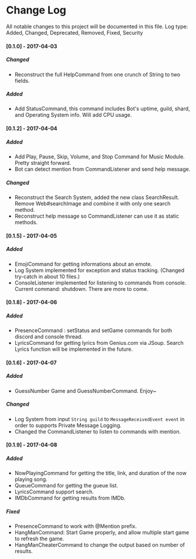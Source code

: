 # Change Log
All notable changes to this project will be documented in this file.
Log type: Added, Changed, Deprecated, Removed, Fixed, Security

#### [0.1.0] - 2017-04-03
##### Changed
- Reconstruct the full HelpCommand from one crunch of String to two fields.
##### Added
- Add StatusCommand, this command includes Bot's uptime, guild, shard, and Operating System info. Will add CPU usage.

#### [0.1.2] - 2017-04-04
##### Added
- Add Play, Pause, Skip, Volume, and Stop Command for Music Module. Pretty straight forward.
- Bot can detect mention from CommandListener and send help message.
##### Changed
- Reconstruct the Search System, added the new class SearchResult. Remove Web#searchImage and combine it 
  with only one search method.
- Reconstruct help message so CommandListener can use it as static methods.

#### [0.1.5] - 2017-04-05
##### Added 
- EmojiCommand for getting informations about an emote.
- Log System implemented for exception and status tracking. (Changed try-catch in about 10 files.)
- ConsoleListener implemented for listening to commands from console. Current command: shutdown. There are more to come.

#### [0.1.8] - 2017-04-06
##### Added 
- PresenceCommand : setStatus and setGame commands for both discord and console thread.
- LyricsCommand for getting lyrics from Genius.com via JSoup. Search Lyrics function will be implemented in the future.

#### [0.1.6] - 2017-04-07
##### Added 
- GuessNumber Game and GuessNumberCommand. Enjoy~
##### Changed
- Log System from input `String guild` to `MessageReceivedEvent event` in order to supports Private Message Logging.
- Changed the CommandListener to listen to commands with mention. 

#### [0.1.9] - 2017-04-08
##### Added 
- NowPlayingCommand for getting the title, link, and duration of the now playing song.
- QueueCommand for getting the gueue list.
- LyricsCommand support search.
- IMDbCommand for getting results from IMDb.
##### Fixed
- PresenceCommand to work with @Mention prefix.
- HangManCommand: Start Game properly, and allow multiple start game to refresh the game.
- HangManCheaterCommand to change the output based on number of results.